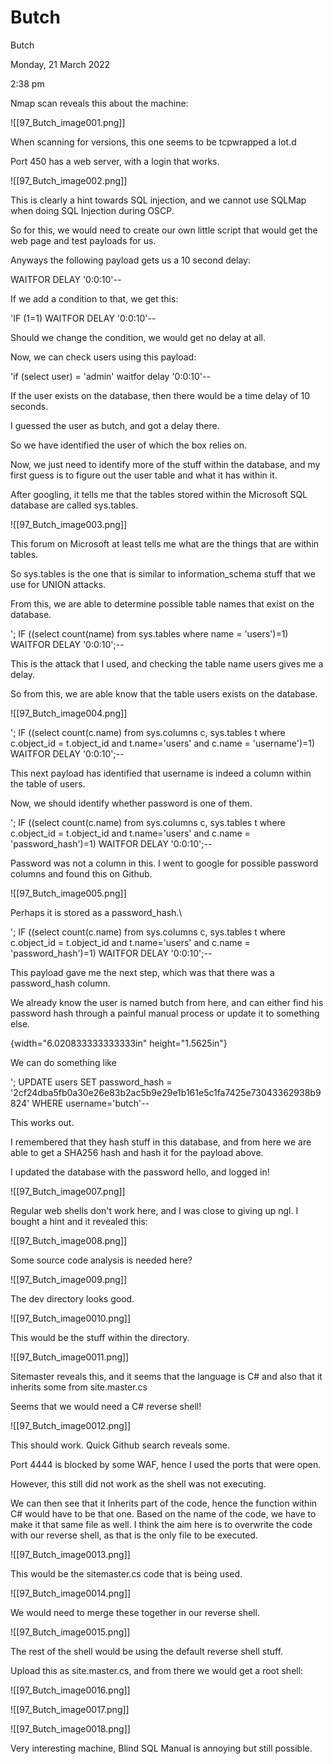 # Butch

Butch

Monday, 21 March 2022

2:38 pm

Nmap scan reveals this about the machine:

!\[\[97\_Butch\_image001.png]]

When scanning for versions, this one seems to be tcpwrapped a lot.d

Port 450 has a web server, with a login that works.

!\[\[97\_Butch\_image002.png]]

&#x20;

This is clearly a hint towards SQL injection, and we cannot use SQLMap when doing SQL Injection during OSCP.

&#x20;

So for this, we would need to create our own little script that would get the web page and test payloads for us.

&#x20;

Anyways the following payload gets us a 10 second delay:

WAITFOR DELAY '0:0:10'--

&#x20;

If we add a condition to that, we get this:

'IF (1=1) WAITFOR DELAY '0:0:10'--

&#x20;

&#x20;

Should we change the condition, we would get no delay at all.

Now, we can check users using this payload:

&#x20;

'if (select user) = 'admin' waitfor delay '0:0:10'--

&#x20;

If the user exists on the database, then there would be a time delay of 10 seconds.

I guessed the user as butch, and got a delay there.

&#x20;

So we have identified the user of which the box relies on.

&#x20;

Now, we just need to identify more of the stuff within the database, and my first guess is to figure out the user table and what it has within it.

After googling, it tells me that the tables stored within the Microsoft SQL database are called sys.tables.

&#x20;

!\[\[97\_Butch\_image003.png]]

This forum on Microsoft at least tells me what are the things that are within tables.

&#x20;

So sys.tables is the one that is similar to information\_schema stuff that we use for UNION attacks.

From this, we are able to determine possible table names that exist on the database.

&#x20;

'; IF ((select count(name) from sys.tables where name = 'users')=1) WAITFOR DELAY '0:0:10';--

&#x20;

This is the attack that I used, and checking the table name users gives me a delay.

&#x20;

So from this, we are able know that the table users exists on the database.

!\[\[97\_Butch\_image004.png]]

&#x20;

'; IF ((select count(c.name) from sys.columns c, sys.tables t where c.object\_id = t.object\_id and t.name='users' and c.name = 'username')=1) WAITFOR DELAY '0:0:10';--

&#x20;

This next payload has identified that username is indeed a column within the table of users.

&#x20;

Now, we should identify whether password is one of them.

&#x20;

'; IF ((select count(c.name) from sys.columns c, sys.tables t where c.object\_id = t.object\_id and t.name='users' and c.name = 'password\_hash')=1) WAITFOR DELAY '0:0:10';--

&#x20;

Password was not a column in this. I went to google for possible password columns and found this on Github.

!\[\[97\_Butch\_image005.png]]

&#x20;

Perhaps it is stored as a password\_hash.\


'; IF ((select count(c.name) from sys.columns c, sys.tables t where c.object\_id = t.object\_id and t.name='users' and c.name = 'password\_hash')=1) WAITFOR DELAY '0:0:10';--

&#x20;

This payload gave me the next step, which was that there was a password\_hash column.

&#x20;

We already know the user is named butch from here, and can either find his password hash through a painful manual process or update it to something else.

&#x20;

{width="6.020833333333333in" height="1.5625in"}

We can do something like

'; UPDATE users SET password\_hash = '2cf24dba5fb0a30e26e83b2ac5b9e29e1b161e5c1fa7425e73043362938b9824' WHERE username='butch'--

&#x20;

This works out.

I remembered that they hash stuff in this database, and from here we are able to get a SHA256 hash and hash it for the payload above.

&#x20;

I updated the database with the password hello, and logged in!

!\[\[97\_Butch\_image007.png]]

&#x20;

Regular web shells don't work here, and I was close to giving up ngl. I bought a hint and it revealed this:

!\[\[97\_Butch\_image008.png]]

Some source code analysis is needed here?

!\[\[97\_Butch\_image009.png]]

The dev directory looks good.

&#x20;

&#x20;

!\[\[97\_Butch\_image0010.png]]

&#x20;

This would be the stuff within the directory.

!\[\[97\_Butch\_image0011.png]]

Sitemaster reveals this, and it seems that the language is C# and also that it inherits some from site.master.cs

&#x20;

Seems that we would need a C# reverse shell!

&#x20;

!\[\[97\_Butch\_image0012.png]]

This should work. Quick Github search reveals some.

Port 4444 is blocked by some WAF, hence I used the ports that were open.

&#x20;

However, this still did not work as the shell was not executing.

&#x20;

We can then see that it Inherits part of the code, hence the function within C# would have to be that one. Based on the name of the code, we have to make it that same file as well. I think the aim here is to overwrite the code with our reverse shell, as that is the only file to be executed.

&#x20;

!\[\[97\_Butch\_image0013.png]]

This would be the sitemaster.cs code that is being used.

&#x20;

&#x20;

!\[\[97\_Butch\_image0014.png]]

We would need to merge these together in our reverse shell.

&#x20;

!\[\[97\_Butch\_image0015.png]]

The rest of the shell would be using the default reverse shell stuff.

&#x20;

Upload this as site.master.cs, and from there we would get a root shell:

!\[\[97\_Butch\_image0016.png]]

&#x20;

!\[\[97\_Butch\_image0017.png]]

&#x20;

!\[\[97\_Butch\_image0018.png]]

&#x20;

Very interesting machine, Blind SQL Manual is annoying but still possible.

&#x20;

&#x20;

